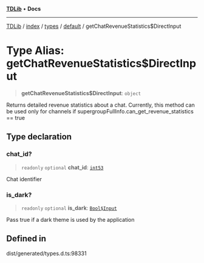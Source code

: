 [**TDLib**](../../../../../../README.md) • **Docs**

***

[TDLib](../../../../../../modules.md) / [index](../../../../../README.md) / [types](../../../README.md) / [default](../README.md) / getChatRevenueStatistics$DirectInput

# Type Alias: getChatRevenueStatistics$DirectInput

> **getChatRevenueStatistics$DirectInput**: `object`

Returns detailed revenue statistics about a chat. Currently, this method can be used only for channels if supergroupFullInfo.can_get_revenue_statistics == true

## Type declaration

### chat\_id?

> `readonly` `optional` **chat\_id**: [`int53`](int53-1.md)

Chat identifier

### is\_dark?

> `readonly` `optional` **is\_dark**: [`Bool$Input`](Bool$Input.md)

Pass true if a dark theme is used by the application

## Defined in

dist/generated/types.d.ts:98331
